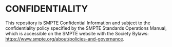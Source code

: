 # CONFIDENTIALITY

This repository is SMPTE Confidential Information and subject to the
confidentiality policy specified by the SMPTE Standards Operations Manual, which
is accessible on the SMPTE website with the Society Bylaws:
<https://www.smpte.org/about/policies-and-governance>.
